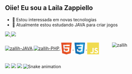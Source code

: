 ## Oiie! Eu sou a Laila Zappiello

- 👀 Estou interessada em novas tecnologias
- 📖 Atualmente estou estudando JAVA para criar jogos



<div>
  <a href="https://github.com/zallih">
  <img height="180em" src="https://github-readme-stats.vercel.app/api?username=zallih&show_icons=true&theme=cobalt&include_all_commits=true&count_private=true"/>
  <img height="180em" src="https://github-readme-stats.vercel.app/api/top-langs/?username=zallih&layout=compact&langs_count=7&theme=cobalt"/>
</div>

<div style="display: inline_block"><br>

  <img align="center" alt="zallih-JAVA" height="40" width="40" src="https://cdn.jsdelivr.net/gh/devicons/devicon/icons/java/java-original.svg">
  <img align="center" alt="zallih-PHP" height="40" width="40" src="https://cdn.jsdelivr.net/gh/devicons/devicon/icons/php/php-plain.svg">
  <img align="center" alt="zallih-HTML" height="40" width="40" src="https://raw.githubusercontent.com/devicons/devicon/master/icons/html5/html5-original.svg">
  <img align="center" alt="zalli-CSS" height="40" width="40" src="https://raw.githubusercontent.com/devicons/devicon/master/icons/css3/css3-original.svg">
  <img align="center" alt="zallih-Js" height="40" width="40" src="https://raw.githubusercontent.com/devicons/devicon/master/icons/javascript/javascript-plain.svg">
  
  
  
  <img align="right" alt="zallih" width="150" src="https://media.discordapp.net/attachments/783761333358166056/872618413040730133/WhatsApp_Image_2021-08-04_at_19.42.37.jpeg?width=370&height=370">
</div>

##

<div>

  <a href="https://www.instagram.com/laila_zappiello/" target="_blank"><img src="https://img.shields.io/badge/-Instagram-%23E4405F?style=for-the-badge&logo=instagram&logoColor=white" target="_blank"></a>
  <a href="https://www.facebook.com/laila.zappiello.5/" target="_blank"><img src="https://img.shields.io/badge/Facebook-1877F2?style=for-the-badge&logo=facebook&logoColor=white" target="_blank"></a> 
 <a href="https://www.linkedin.com/in/laila-zappiello-8a6aa91b8/" target="_blank"><img src="https://img.shields.io/badge/-LinkedIn-%230077B5?style=for-the-badge&logo=linkedin&logoColor=white" target="_blank"></a> 
  ![Snake animation](https://github.com/zallih/zallih/blob/output/github-contribution-grid-snake.svg)

</div>


